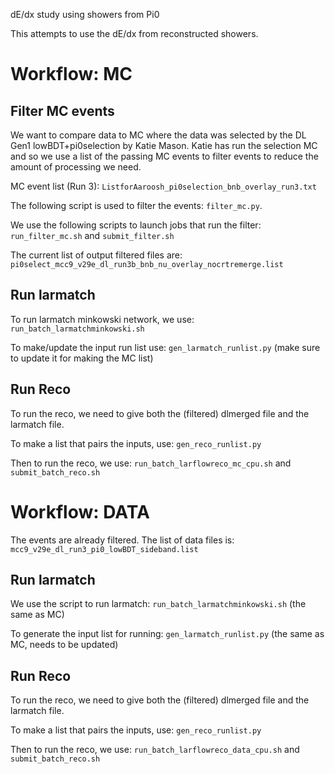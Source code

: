 dE/dx study using showers from Pi0

This attempts to use the dE/dx from reconstructed showers.

# Workflow: MC

## Filter MC events

We want to compare data to MC where the data was selected by the DL Gen1 lowBDT+pi0selection by Katie Mason.
Katie has run the selection MC and so we use a list of the passing MC events to filter events to reduce the
amount of processing we need.

MC event list (Run 3): `ListforAaroosh_pi0selection_bnb_overlay_run3.txt`

The following script is used to filter the events: `filter_mc.py`.

We use the following scripts to launch jobs that run the filter: `run_filter_mc.sh` and `submit_filter.sh`

The current list of output filtered files are: `pi0select_mcc9_v29e_dl_run3b_bnb_nu_overlay_nocrtremerge.list`

## Run larmatch

To run larmatch minkowski network, we use: `run_batch_larmatchminkowski.sh`

To make/update the input run list use: `gen_larmatch_runlist.py` (make sure to update it for making the MC list)

## Run Reco

To run the reco, we need to give both the (filtered) dlmerged file and the larmatch file.

To make a list that pairs the inputs, use: `gen_reco_runlist.py`

Then to run the reco, we use: `run_batch_larflowreco_mc_cpu.sh` and `submit_batch_reco.sh`

# Workflow: DATA

The events are already filtered. The list of data files is: `mcc9_v29e_dl_run3_pi0_lowBDT_sideband.list`

## Run larmatch

We use the script to run larmatch: `run_batch_larmatchminkowski.sh` (the same as MC)

To generate the input list for running: `gen_larmatch_runlist.py` (the same as MC, needs to be updated)


## Run Reco

To run the reco, we need to give both the (filtered) dlmerged file and the larmatch file.

To make a list that pairs the inputs, use: `gen_reco_runlist.py`

Then to run the reco, we use: `run_batch_larflowreco_data_cpu.sh` and `submit_batch_reco.sh`

